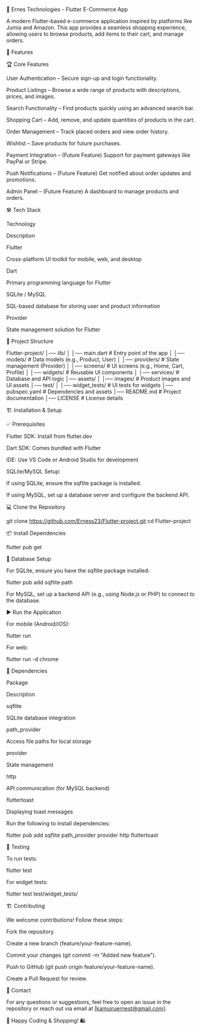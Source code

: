 🛒 Ernes Technologies - Flutter E-Commerce App

A modern Flutter-based e-commerce application inspired by platforms like Jumia and Amazon. This app provides a seamless shopping experience, allowing users to browse products, add items to their cart, and manage orders.

🚀 Features

🏆 Core Features

User Authentication – Secure sign-up and login functionality.

Product Listings – Browse a wide range of products with descriptions, prices, and images.

Search Functionality – Find products quickly using an advanced search bar.

Shopping Cart – Add, remove, and update quantities of products in the cart.

Order Management – Track placed orders and view order history.

Wishlist – Save products for future purchases.

Payment Integration – (Future Feature) Support for payment gateways like PayPal or Stripe.

Push Notifications – (Future Feature) Get notified about order updates and promotions.

Admin Panel – (Future Feature) A dashboard to manage products and orders.

🛠 Tech Stack

Technology

Description

Flutter

Cross-platform UI toolkit for mobile, web, and desktop

Dart

Primary programming language for Flutter

SQLite / MySQL

SQL-based database for storing user and product information

Provider

State management solution for Flutter

📂 Project Structure

Flutter-project/
│── lib/
│   │── main.dart        # Entry point of the app
│   │── models/          # Data models (e.g., Product, User)
│   │── providers/       # State management (Provider)
│   │── screens/         # UI screens (e.g., Home, Cart, Profile)
│   │── widgets/         # Reusable UI components
│   │── services/        # Database and API logic
│── assets/
│   │── images/          # Product images and UI assets
│── test/
│   │── widget_tests/    # UI tests for widgets
│── pubspec.yaml         # Dependencies and assets
│── README.md            # Project documentation
│── LICENSE              # License details

🏗 Installation & Setup

✅ Prerequisites

Flutter SDK: Install from flutter.dev

Dart SDK: Comes bundled with Flutter

IDE: Use VS Code or Android Studio for development

SQLite/MySQL Setup:

If using SQLite, ensure the sqflite package is installed.

If using MySQL, set up a database server and configure the backend API.

💻 Clone the Repository

git clone https://github.com/Erness23/Flutter-project.git
cd Flutter-project

📦 Install Dependencies

flutter pub get

📄 Database Setup

For SQLite, ensure you have the sqflite package installed:

flutter pub add sqflite path

For MySQL, set up a backend API (e.g., using Node.js or PHP) to connect to the database.

▶ Run the Application

For mobile (Android/iOS):

flutter run

For web:

flutter run -d chrome

📜 Dependencies

Package

Description

sqflite

SQLite database integration

path_provider

Access file paths for local storage

provider

State management

http

API communication (for MySQL backend)

fluttertoast

Displaying toast messages

Run the following to install dependencies:

flutter pub add sqflite path_provider provider http fluttertoast

🧪 Testing

To run tests:

flutter test

For widget tests:

flutter test test/widget_tests/

🏗 Contributing

We welcome contributions! Follow these steps:

Fork the repository.

Create a new branch (feature/your-feature-name).

Commit your changes (git commit -m "Added new feature").

Push to GitHub (git push origin feature/your-feature-name).

Create a Pull Request for review.

📧 Contact

For any questions or suggestions, feel free to open an issue in the repository or reach out via email at [kamuiruernest@gmail.com].

🎉 Happy Coding & Shopping! 🛍
